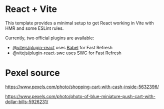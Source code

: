 # React + Vite

This template provides a minimal setup to get React working in Vite with HMR and some ESLint rules.

Currently, two official plugins are available:

- [@vitejs/plugin-react](https://github.com/vitejs/vite-plugin-react/blob/main/packages/plugin-react/README.md) uses [Babel](https://babeljs.io/) for Fast Refresh
- [@vitejs/plugin-react-swc](https://github.com/vitejs/vite-plugin-react-swc) uses [SWC](https://swc.rs/) for Fast Refresh



# Pexel source

https://www.pexels.com/photo/shopping-cart-with-cash-inside-5632396/

https://www.pexels.com/photo/photo-of-blue-miniature-push-cart-with-dollar-bills-5926231/